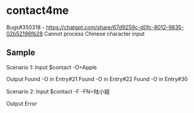 # contact4me

Bugs#350318 - https://chatgpt.com/share/67d9259c-d0fc-8012-9835-02b52196fb28
Cannot process Chinese character input

Sample
------

Scenario 1:
Input
$contact -O=Apple

Output
Found -O in Entry#21
Found -O in Entry#22
Found -O in Entry#30

Scenario 2:
Input
$contact -F -FN=陆小姐

Output
Error
